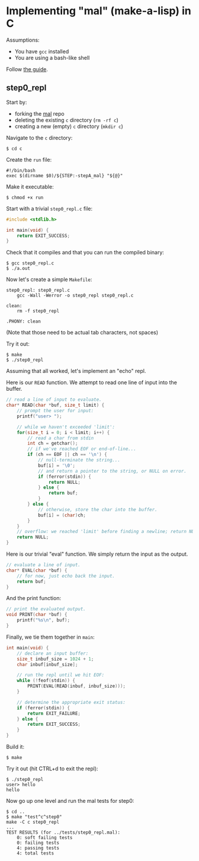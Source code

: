 # Implementing "mal" (make-a-lisp) in C

Assumptions:
- You have `gcc` installed
- You are using a bash-like shell

Follow [the guide](https://github.com/kanaka/mal/blob/master/process/guide.md).


## step0_repl

Start by:
- forking the [mal](https://github.com/kanaka/mal) repo
- deleting the existing `c` directory (`rm -rf c`)
- creating a new (empty) `c` directory (`mkdir c`)

Navigate to the `c` directory:

```
$ cd c
```

Create the `run` file:

```
#!/bin/bash
exec $(dirname $0)/${STEP:-stepA_mal} "${@}"
```

Make it executable:

```
$ chmod +x run
```

Start with a trivial `step0_repl.c` file:

```c
#include <stdlib.h>

int main(void) {
    return EXIT_SUCCESS;
}
```

Check that it compiles and that you can run the compiled binary:

```
$ gcc step0_repl.c
$ ./a.out
```

Now let's create a simple `Makefile`:

```make
step0_repl: step0_repl.c
	gcc -Wall -Werror -o step0_repl step0_repl.c

clean:
	rm -f step0_repl

.PHONY: clean
```

(Note that those need to be actual tab characters, not spaces)

Try it out:

```
$ make
$ ./step0_repl
```

Assuming that all worked, let's implement an "echo" repl.

Here is our `READ` function.  We attempt to read one line of input into the buffer.

```c
// read a line of input to evaluate.
char* READ(char *buf, size_t limit) {
    // prompt the user for input:
    printf("user> ");

    // while we haven't exceeded 'limit':
    for(size_t i = 0; i < limit; i++) {
        // read a char from stdin
        int ch = getchar();
        // if we've reached EOF or end-of-line...
        if (ch == EOF || ch == '\n') {
            // null-terminate the string...
            buf[i] = '\0';
            // and return a pointer to the string, or NULL on error.
            if (ferror(stdin)) {
                return NULL;
            } else {
                return buf;
            }
        } else {
            // otherwise, store the char into the buffer.
            buf[i] = (char)ch;
        }
    }
    // overflow: we reached 'limit' before finding a newline; return NULL.
    return NULL;
}
```

Here is our trivial "eval" function.  We simply return the input as the output.

```c
// evaluate a line of input.
char* EVAL(char *buf) {
    // for now, just echo back the input.
    return buf;
}
```

And the print function:

```c
// print the evaluated output.
void PRINT(char *buf) {
    printf("%s\n", buf);
}
```

Finally, we tie them together in `main`:

```c
int main(void) {
    // declare an input buffer:
    size_t inbuf_size = 1024 + 1;
    char inbuf[inbuf_size];

    // run the repl until we hit EOF:
    while (!feof(stdin)) {
        PRINT(EVAL(READ(inbuf, inbuf_size)));
    }

    // determine the appropriate exit status:
    if (ferror(stdin)) {
        return EXIT_FAILURE;
    } else {
        return EXIT_SUCCESS;
    }
}
```

Build it:

```
$ make
```

Try it out (hit CTRL+d to exit the repl):

```
$ ./step0_repl
user> hello
hello
```

Now go up one level and run the mal tests for step0:

```
$ cd ..
$ make "test^c^step0"
make -C c step0_repl
...
TEST RESULTS (for ../tests/step0_repl.mal):
    0: soft failing tests
    0: failing tests
    4: passing tests
    4: total tests
```
